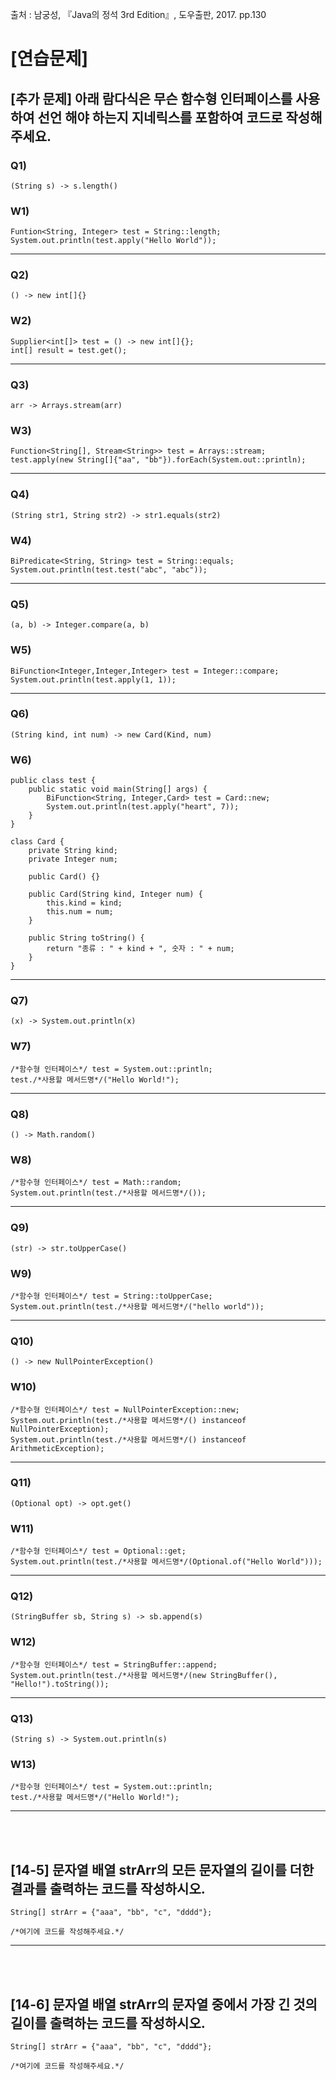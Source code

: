 출처 : 남궁성, 『Java의 정석 3rd Edition』, 도우출판, 2017. pp.130

# [연습문제]
## [추가 문제] 아래 람다식은 무슨 함수형 인터페이스를 사용하여 선언 해야 하는지 지네릭스를 포함하여 코드로 작성해주세요.
### Q1) 
```  
(String s) -> s.length()
```
### W1)
``` 
Funtion<String, Integer> test = String::length;
System.out.println(test.apply("Hello World"));
```
----
### Q2) 
```  
() -> new int[]{}
```
### W2) 
```  
Supplier<int[]> test = () -> new int[]{};
int[] result = test.get();
```
----
### Q3) 
```  
arr -> Arrays.stream(arr)
```
### W3) 
```  
Function<String[], Stream<String>> test = Arrays::stream;
test.apply(new String[]{"aa", "bb"}).forEach(System.out::println);
```
----
### Q4) 
```  
(String str1, String str2) -> str1.equals(str2)
```
### W4) 
```  
BiPredicate<String, String> test = String::equals;
System.out.println(test.test("abc", "abc"));
```
----
### Q5) 
```  
(a, b) -> Integer.compare(a, b)
```
### W5) 
```  
BiFunction<Integer,Integer,Integer> test = Integer::compare;
System.out.println(test.apply(1, 1));
```
----
### Q6) 
```  
(String kind, int num) -> new Card(Kind, num)
```
### W6) 
```  
public class test {
	public static void main(String[] args) {
		BiFunction<String, Integer,Card> test = Card::new;
		System.out.println(test.apply("heart", 7));
	}
}

class Card {
	private String kind;
	private Integer num;

	public Card() {}

	public Card(String kind, Integer num) {
		this.kind = kind;
		this.num = num;
	}

	public String toString() {
		return "종류 : " + kind + ", 숫자 : " + num;
	}
}
```
----
### Q7) 
```  
(x) -> System.out.println(x)
```
### W7) 
```  
/*함수형 인터페이스*/ test = System.out::println;
test./*사용할 메서드명*/("Hello World!");
```
----
### Q8) 
```  
() -> Math.random()
```
### W8) 
```  
/*함수형 인터페이스*/ test = Math::random;
System.out.println(test./*사용할 메서드명*/());
```
----
### Q9) 
```  
(str) -> str.toUpperCase()
```
### W9) 
```  
/*함수형 인터페이스*/ test = String::toUpperCase;
System.out.println(test./*사용할 메서드명*/("hello world"));
```
----
### Q10) 
```  
() -> new NullPointerException()
```
### W10) 
```  
/*함수형 인터페이스*/ test = NullPointerException::new;
System.out.println(test./*사용할 메서드명*/() instanceof NullPointerException);
System.out.println(test./*사용할 메서드명*/() instanceof ArithmeticException);
```
----
### Q11) 
```  
(Optional opt) -> opt.get()
```
### W11) 
```  
/*함수형 인터페이스*/ test = Optional::get;
System.out.println(test./*사용할 메서드명*/(Optional.of("Hello World")));
```
----
### Q12) 
```  
(StringBuffer sb, String s) -> sb.append(s)
```
### W12) 
```  
/*함수형 인터페이스*/ test = StringBuffer::append;
System.out.println(test./*사용할 메서드명*/(new StringBuffer(), "Hello!").toString());
```
----
### Q13) 
```  
(String s) -> System.out.println(s)
```
### W13) 
```  
/*함수형 인터페이스*/ test = System.out::println;
test./*사용할 메서드명*/("Hello World!");
```
----
 <br/> <br/>
## [14-5] 문자열 배열 strArr의 모든 문자열의 길이를 더한 결과를 출력하는 코드를 작성하시오.
```  
String[] strArr = {"aaa", "bb", "c", "dddd"};
```
```  
/*여기에 코드를 작성해주세요.*/
```
----
 <br/> <br/>
## [14-6] 문자열 배열 strArr의 문자열 중에서 가장 긴 것의 길이를 출력하는 코드를 작성하시오.
```  
String[] strArr = {"aaa", "bb", "c", "dddd"};
```
```  
/*여기에 코드를 작성해주세요.*/
```